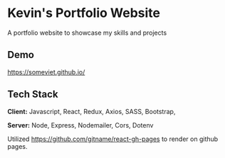 # Kevin's Portfolio Website

A portfolio website to showcase my skills and projects

## Demo

https://someviet.github.io/

## Tech Stack

**Client:** Javascript, React, Redux, Axios, SASS, Bootstrap,

**Server:** Node, Express, Nodemailer, Cors, Dotenv

Utilized https://github.com/gitname/react-gh-pages to render on github pages.
